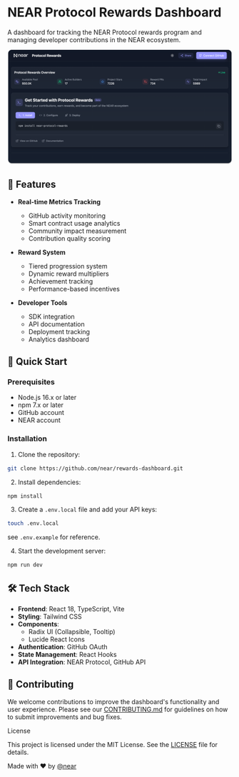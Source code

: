 # NEAR Protocol Rewards Dashboard

A dashboard for tracking the NEAR Protocol rewards program and managing developer contributions in the NEAR ecosystem.

<div align="center">
  <img src="./public/og-image.png" alt="NEAR Protocol Rewards Dashboard" />
</div>

## 🌟 Features

- **Real-time Metrics Tracking**
  - GitHub activity monitoring
  - Smart contract usage analytics
  - Community impact measurement
  - Contribution quality scoring

- **Reward System**
  - Tiered progression system
  - Dynamic reward multipliers
  - Achievement tracking
  - Performance-based incentives

- **Developer Tools**
  - SDK integration
  - API documentation
  - Deployment tracking
  - Analytics dashboard

## 🚀 Quick Start

### Prerequisites

- Node.js 16.x or later
- npm 7.x or later
- GitHub account
- NEAR account

### Installation

1. Clone the repository:

```bash
git clone https://github.com/near/rewards-dashboard.git
```

2. Install dependencies:

```bash
npm install
```

3. Create a `.env.local` file and add your API keys:

```bash
touch .env.local
```

see `.env.example` for reference.

4. Start the development server:

```bash
npm run dev
```

## 🛠 Tech Stack

- **Frontend**: React 18, TypeScript, Vite
- **Styling**: Tailwind CSS
- **Components**:
  - Radix UI (Collapsible, Tooltip)
  - Lucide React Icons
- **Authentication**: GitHub OAuth
- **State Management**: React Hooks
- **API Integration**: NEAR Protocol, GitHub API

## 🤝 Contributing

We welcome contributions to improve the dashboard's functionality and user experience. Please see our [CONTRIBUTING.md](CONTRIBUTING.md) for guidelines on how to submit improvements and bug fixes.    

License

This project is licensed under the MIT License. See the [LICENSE](LICENSE) file for details.

Made with ❤️ by [@near](https://github.com/near)
